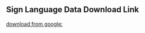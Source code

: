 ## Sign Language Data Download Link
[download from google: ](https://drive.google.com/drive/folders/1ORSBX3U3zx-DcF72weNsDSeYRRWmJfe_?usp=drive_link)